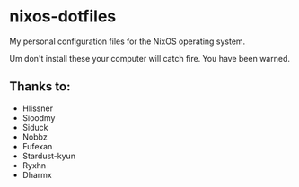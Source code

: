 # nixos-dotfiles

My personal configuration files for the NixOS operating system.

Um don't install these your computer will catch fire. You have been warned.

## Thanks to:

- Hlissner
- Sioodmy
- Siduck
- Nobbz
- Fufexan
- Stardust-kyun
- Ryxhn
- Dharmx
